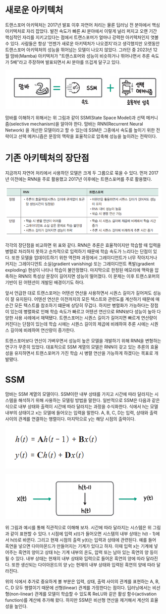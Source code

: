 # **새로운 아키텍처**  
트랜스포머 아키텍처는 2017년 발표 이후 자연어 처리는 물론 딥러닝 전 분야에서 핵심 아키텍처로 자리 잡았다. 발전 속도가 빠른 AI 분야에서 이렇게 
널리 퍼지고 오랜 기간 핵심적인 자리를 지키고있다는 점에서 트랜스포머가 얼마나 강력한 아키텍처인지 엿볼 수 있다. 사람들은 항상 '언젠가 새로운 아키텍처가 
나오겠지'라고 생각했지만 오랫동안 트랜스포머 아키텍처의 성능을 뛰어넘는 모델이 나오지 않았다. 그러던 중 2023년 12월 맘바(Mamba) 아키텍처가 
"트랜스포머와 성능이 비슷하거나 뛰어나면서 추론 속도가 5배"라고 주장하며 발표되면서 AI 분야를 뜨겁게 달구고 있다.  
  
![img.png](image/img.png)  
  
맘바를 이해하기 위해서는 위 그림과 같이 SSM(State Space Model)과 선택 메커니즘(selective mechanism)을 알아야 한다. 맘바는 RNN(Recurrent Neural Network)
을 개선한 모델이라고 할 수 있는데 SSM은 그중에서 속도를 높이기 위한 전략이고 선택 메커니즘은 문장의 맥락을 효율적으로 압축해 성능을 높이려는 
전략이다.  
  
# **기존 아키텍처의 장단점**  
지금까지 자연어 처리에서 사용하던 모델은 크게 두 그룹으로 묶을 수 있다. 먼저 2017년 이전에는 RNN을 주로 활용했고 2017년 이후에는 트랜스포머를 
주로 활용했다.  
  
![img.png](image/img2.png)  
  
각각의 장단점을 비교하면 위 표와 같다. RNN은 추론은 효율적이지만 학습할 때 입력을 병렬로 처리하지 못하고 순차적으로 입력하기 때문에 학습 속도가 
느리다는 단점이 있다. 또한 모델을 업데이트하기 위한 역전파 과정에서 그레이디언트가 너무 작아지거나 커지는 그레이디언트 소실(gradient vanishing) 
또는 그레이디언트 폭발(gradient exploding) 현상이 나타나 학습이 불안정했다. 마지막으로 한정된 메모리에 맥락을 압축하는 RNN의 특성상 문장이 
길어지면 성능이 떨어졌다. 이 문제는 이후 트랜스포머의 기반이 된 어텐션이 개발된 배경이기도 하다.  
  
앞서 언급한 대로 트랜스포머는 어텐션 연산을 사용하면서 시퀀스 길이가 길어져도 성능이 잘 유지된다. 어텐션 연산은 이전까지의 모든 텍스트와 관련도를 
계산하기 때문에 매 순간 모든 텍스트를 참조하기 떄문에 상당히 무겁다. 하지만 병렬화가 가능하다는 장점이 있는데 병렬화로 인해 학습 속도가 빠르고 
어텐션 연산으로 RNN보다 성능이 높아 다양한 사용 사례에서 채택됐다. 트랜스포머는 시퀀스 길이가 길어지면 빠르게 연산량이 커진다는 단점이 있는데 학습 
시에는 시퀀스 길이의 제곱에 비례하여 추론 시에는 시퀀스 길이에 비례하여 연산량이 증가한다.  
  
트랜스포머보다 연산이 가벼우면서 성능이 높은 모델을 개발하기 위해 RNN을 변형하는 연구가 꾸준히 있었다. 대표적으로 SSM 계열의 모델은 RNN이 갖고 있는 
추론의 효율성을 유지하면서 트랜스포머가 가진 학습 시 병렬 연산을 가능하게 하겠다는 목표로 개발됐다.  
  
# **SSM**  
맘바는 SSM 계열의 모델이다. SSM이란 내부 상태를 가지고 시간에 따라 달라지는 시스템을 해석하기 위해 사용하는 모델링 방법을 말한다. 일반적으로 SSM은 
다음과 같은 식으로 내부 상태와 출력이 시간에 따라 달라지는 과정을 수식화한다. 식에서 h는 모델 내부의 상태이고 x는 모델에 들어오는 입력을 말한다. 
A, B, C, D는 입력, 상태와 출력 사이의 관계를 연결하는 행렬이다. 마지막으로 y는 해당 시점의 출력이다.  
  
![img.png](image/img3.png)  
  
![img.png](image/img4.png)  
  
위 그림과 예시를 통해 직관적으로 이해해 보자. 시간에 따라 달라지는 시스템은 위 그림과 같이 표현할 수 있다. t 시점에 입력 x(t)가 들어오면 시스템의 
내부 상태는 h(t - 1)에서 h(t)로 바뀐다. 그리고 현재 시점의 출력 y(t)는 입력과 상태에 관련된다. 예를 들어 흑연을 넣으면 다이아몬드가 만들어지는 
기계가 있다고 하자. 이때 입력 x는 기계에 넣어주는 흑연의 양이고 상태 h는 기계 내부의 온도, 압력 또는 남아 있는 흑연의 양 등이 될 수 있다. 내부 
상태는 현재의 내부 상태와 입력으로 들어온 흑연의 양에 따라 달라진다. 또한 생산되는 다이아몬드의 양 y는 현재의 내부 상태와 입력된 흑연의 양에 따라 
달라진다.  
  
위의 식에서 추가로 중요하게 볼 부분은 입력, 상태, 출력 사이의 관계를 표현하는 A, B, C, D 모두 행렬이기 때문에 선형(linear) 관계를 가정한다는 점이다. 
딥러닝에서는 비선형(non-linear) 관계를 모델이 학습할 수 있도록 ReLU와 같은 활성 함수(activation function)를 계산에 추가해 왔다. 하지만 SSM은 
비선형 연산을 제거해서 계산의 효율성을 높인다.  
  
